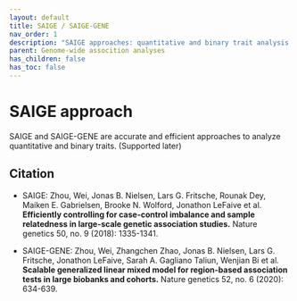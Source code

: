 ```yaml
---
layout: default
title: SAIGE / SAIGE-GENE
nav_order: 1
description: "SAIGE approaches: quantitative and binary trait analysis."
parent: Genome-wide assocition analyses
has_children: false
has_toc: false
---
```


# SAIGE approach 

SAIGE and SAIGE-GENE are accurate and efficient approaches to analyze quantitative and binary traits. (Supported later)

## Citation

- SAIGE: Zhou, Wei, Jonas B. Nielsen, Lars G. Fritsche, Rounak Dey, Maiken E. Gabrielsen, Brooke N. Wolford, Jonathon LeFaive et al. **Efficiently controlling for case-control imbalance and sample relatedness in large-scale genetic association studies.** Nature genetics 50, no. 9 (2018): 1335-1341.

- SAIGE-GENE: Zhou, Wei, Zhangchen Zhao, Jonas B. Nielsen, Lars G. Fritsche, Jonathon LeFaive, Sarah A. Gagliano Taliun, Wenjian Bi et al. **Scalable generalized linear mixed model for region-based association tests in large biobanks and cohorts.** Nature genetics 52, no. 6 (2020): 634-639.


